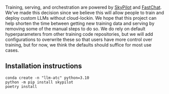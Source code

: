 
Training, serving, and orchestration are powered by [SkyPilot](https://github.com/skypilot-org/skypilot) and [FastChat](https://github.com/lm-sys/FastChat/). We've made this decision since we believe this will allow people to train and deploy custom LLMs without cloud-lockin. We hope that this project can help shorten the time between getting new training data and serving by removing some of the manual steps to do so. We do rely on default hyperparameters from other training code repositories, but we will add configurations to overwrite these so that users have more control over training, but for now, we think the defaults should suffice for most use cases.

## Installation instructions

```
conda create -n "llm-atc" python=3.10
python -m pip install skypilot
poetry install
```
